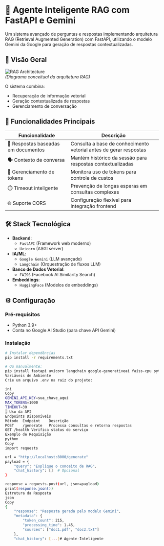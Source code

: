 # 🤖 Agente Inteligente RAG com FastAPI e Gemini

Um sistema avançado de perguntas e respostas implementando arquitetura RAG (Retrieval Augmented Generation) com FastAPI, utilizando o modelo Gemini da Google para geração de respostas contextualizadas.

## 📌 Visão Geral

![RAG Architecture](https://miro.medium.com/v2/resize:fit:1400/format:webp/1*5zyLpZ5xQ2NvbFqA5M10Pg.png)  
*(Diagrama conceitual da arquitetura RAG)*

O sistema combina:
- Recuperação de informação vetorial
- Geração contextualizada de respostas
- Gerenciamento de conversação

## 🚀 Funcionalidades Principais

| Funcionalidade | Descrição |
|--------------|-----------|
| 📄 Respostas baseadas em documentos | Consulta a base de conhecimento vetorial antes de gerar respostas |
| 🗣️ Contexto de conversa | Mantém histórico da sessão para respostas contextualizadas |
| 🔢 Gerenciamento de tokens | Monitora uso de tokens para controle de custos |
| ⏱️ Timeout inteligente | Prevenção de longas esperas em consultas complexas |
| 🌐 Suporte CORS | Configuração flexível para integração frontend |

## 🛠️ Stack Tecnológica

- **Backend**: 
  - `FastAPI` (Framework web moderno)
  - `Uvicorn` (ASGI server)
- **IA/ML**: 
  - `Google Gemini` (LLM avançado)
  - `LangChain` (Orquestração de fluxos LLM)
- **Banco de Dados Vetorial**: 
  - `FAISS` (Facebook AI Similarity Search)
- **Embeddings**: 
  - `HuggingFace` (Modelos de embeddings)

## ⚙️ Configuração

### Pré-requisitos
- Python 3.9+
- Conta no Google AI Studio (para chave API Gemini)

### Instalação
```bash
# Instalar dependências
pip install -r requirements.txt

# Ou manualmente:
pip install fastapi uvicorn langchain google-generativeai faiss-cpu python-dotenv
Variáveis de Ambiente
Crie um arquivo .env na raiz do projeto:

ini
Copy
GEMINI_API_KEY=sua_chave_aqui
MAX_TOKENS=1000
TIMEOUT=30
🎚️ Uso da API
Endpoints Disponíveis
Método	Endpoint	Descrição
POST	/generate	Processa consultas e retorna respostas
GET	/health	Verifica status do serviço
Exemplo de Requisição
python
Copy
import requests

url = "http://localhost:8000/generate"
payload = {
    "query": "Explique o conceito de RAG",
    "chat_history": []  # Opcional
}

response = requests.post(url, json=payload)
print(response.json())
Estrutura da Resposta
json
Copy
{
    "response": "Resposta gerada pelo modelo Gemini",
    "metadata": {
        "token_count": 215,
        "processing_time": 1.45,
        "sources": ["doc1.pdf", "doc2.txt"]
    },
    "chat_history": [...]#   A g e n t e - I n t e l i g e n t e  
 